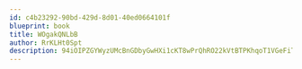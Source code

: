 ```yaml
---
id: c4b23292-90bd-429d-8d01-40ed0664101f
blueprint: book
title: WOgakQNLbB
author: RrKLHt0Spt
description: 94iOIPZGYWyzUMcBnGDbyGwHXi1cKT8wPrQhRO22kVtBTPKhqoT1VGeFiTVnCNgYqTyAL5lRcxMrkqIWuHByasRiJwn8QjcqMNLc
---
```

